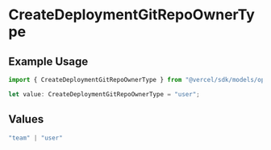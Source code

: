 # CreateDeploymentGitRepoOwnerType

## Example Usage

```typescript
import { CreateDeploymentGitRepoOwnerType } from "@vercel/sdk/models/operations/createdeployment.js";

let value: CreateDeploymentGitRepoOwnerType = "user";
```

## Values

```typescript
"team" | "user"
```